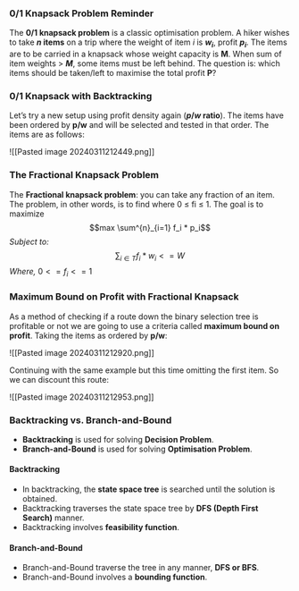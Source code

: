 ### 0/1 Knapsack Problem Reminder

The **0/1 knapsack problem** is a classic optimisation problem. A hiker wishes to take **$n$ items** on a trip where the weight of item $i$ is **$w_i$**, profit **$p_i$**. The items are to be carried in a knapsack whose weight capacity is **M**. When sum of item weights > **$M$**, some items must be left behind. The question is: which items should be taken/left to maximise the total profit **P**?

### 0/1 Knapsack with Backtracking

Let’s try a new setup using profit density again (**$p/w$ ratio**). The items have been ordered by **p/w** and will be selected and tested in that order. The items are as follows:

![[Pasted image 20240311212449.png]]

### The Fractional Knapsack Problem

The **Fractional knapsack problem**: you can take any fraction of an item. The problem, in other words, is to find where 0 ≤ fi ≤ 1. The goal is to maximize $$max \sum^{n}_{i=1} f_i * p_i$$
*Subject to:* $$\sum_{i∈T} f_i * w_i <= W$$
*Where,* $0<=f_i<=1$


### Maximum Bound on Profit with Fractional Knapsack

As a method of checking if a route down the binary selection tree is profitable or not we are going to use a criteria called **maximum bound on profit**. Taking the items as ordered by **p/w**:

![[Pasted image 20240311212920.png]]

Continuing with the same example but this time omitting the first item. So we can discount this route:

![[Pasted image 20240311212953.png]]

### Backtracking vs. Branch-and-Bound

- **Backtracking** is used for solving **Decision Problem**.
- **Branch-and-Bound** is used for solving **Optimisation Problem**.

#### Backtracking

- In backtracking, the **state space tree** is searched until the solution is obtained.
- Backtracking traverses the state space tree by **DFS (Depth First Search)** manner.
- Backtracking involves **feasibility function**.

#### Branch-and-Bound

- Branch-and-Bound traverse the tree in any manner, **DFS or BFS**.
- Branch-and-Bound involves a **bounding function**.